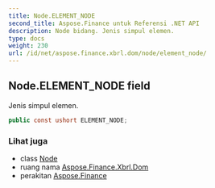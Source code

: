 ```yaml
---
title: Node.ELEMENT_NODE
second_title: Aspose.Finance untuk Referensi .NET API
description: Node bidang. Jenis simpul elemen.
type: docs
weight: 230
url: /id/net/aspose.finance.xbrl.dom/node/element_node/
---
```

## Node.ELEMENT_NODE field

Jenis simpul elemen.

```csharp
public const ushort ELEMENT_NODE;
```

### Lihat juga

* class [Node](../)
* ruang nama [Aspose.Finance.Xbrl.Dom](../../node/)
* perakitan [Aspose.Finance](../../../)


